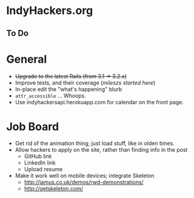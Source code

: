 # IndyHackers.org

## To Do

# General
- ~~Upgrade to the latest Rails (from 3.1 -> 3.2.x)~~
- Improve tests, and their coverage (_mileszs started here_)
- In-place edit the "what's happening" blurb
- `attr_accessible` ... Whoops.
- Use indyhackersapi.herokuapp.com for calendar on the front page.

# Job Board
- Get rid of the animation thing; just load stuff, like in olden times.
- Allow hackers to apply on the site, rather than finding info in the post
  - GitHub link
  - LinkedIn link
  - Upload resume
- Make it work well on mobile devices; integrate Skeleton 
    - http://jamus.co.uk/demos/rwd-demonstrations/
    - http://getskeleton.com/


